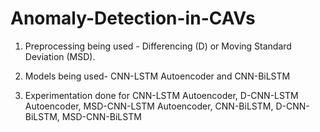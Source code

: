 # Anomaly-Detection-in-CAVs
1. Preprocessing being  used -  Differencing (D) or Moving Standard Deviation (MSD).

2. Models being used- CNN-LSTM Autoencoder  and CNN-BiLSTM
3. Experimentation done for CNN-LSTM Autoencoder, D-CNN-LSTM Autoencoder, MSD-CNN-LSTM Autoencoder, CNN-BiLSTM, D-CNN-BiLSTM, MSD-CNN-BiLSTM

